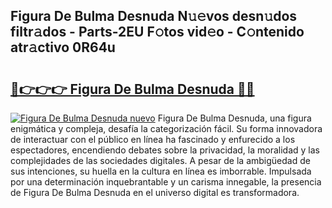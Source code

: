 ## Figura De Bulma Desnuda N𝚞𝚎vos desn𝚞dos filtr𝚊dos - Parts-2EU F𝚘tos vid𝚎o - C𝚘ntenido atr𝚊ctivo 0R64u

# <h2><a href="http://mba2vv1.tromn.icu/?c=Figura+De+Bulma+Desnuda">🔗👉👉👉 Figura De Bulma Desnuda 🔗🔗</a></h2>

[![Figura De Bulma Desnuda nuevo](https://i.imgur.com/pEAQMta.gif)](http://mba2vv1.tromn.icu/?c=Figura+De+Bulma+Desnuda)
Figura De Bulma Desnuda, una figura enigmática y compleja, desafía la categorización fácil. Su forma innovadora de interactuar con el público en línea ha fascinado y enfurecido a los espectadores, encendiendo debates sobre la privacidad, la moralidad y las complejidades de las sociedades digitales. A pesar de la ambigüedad de sus intenciones, su huella en la cultura en línea es imborrable. Impulsada por una determinación inquebrantable y un carisma innegable, la presencia de Figura De Bulma Desnuda en el universo digital es transformadora.
